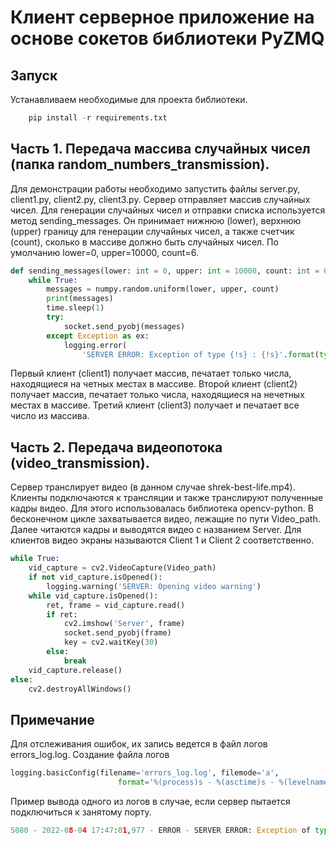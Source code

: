 # Клиент серверное приложение на основе сокетов библиотеки PyZMQ

## Запуск
Устанавливаем необходимые для проекта библиотеки.
```python
    pip install -r requirements.txt
```

## Часть 1. Передача массива случайных чисел (папка random_numbers_transmission).
Для демонстрации работы необходимо запустить файлы server.py, client1.py, client2.py, client3.py.
Сервер отправляет массив случайных чисел. Для генерации случайных чисел и отправки списка используется метод sending_messages. Он принимает нижнюю (lower), верхнюю (upper) границу 
для генерации случайных чисел, а также счетчик (count), сколько в массиве должно быть случайных чисел. По умолчанию lower=0, upper=10000, count=6.
```python
def sending_messages(lower: int = 0, upper: int = 10000, count: int = 6):
    while True:
        messages = numpy.random.uniform(lower, upper, count)
        print(messages)
        time.sleep(1)
        try:
            socket.send_pyobj(messages)
        except Exception as ex:
            logging.error(
                'SERVER ERROR: Exception of type {!s} : {!s}'.format(type(ex).__name__, str(ex)))
```
Первый клиент (client1) получает массив, печатает только числа, находящиеся на четных местах в массиве.
Второй клиент (client2) получает массив, печатает только числа, находящиеся на нечетных местах в массиве.
Третий клиент (client3) получает и печатает все число из массива.



## Часть 2. Передача видеопотока (video_transmission).
Сервер транслирует видео (в данном случае shrek-best-life.mp4). Клиенты подключаются к трансляции и также транслируют полученные кадры видео.
Для этого использовалась библиотека opencv-python. В бесконечном цикле захватывается видео, лежащие по пути Video_path. Далее читаются кадры и выводятся видео с названием Server.
Для клиентов видео экраны называются Client 1 и Client 2 соответственно.
```python
while True:
    vid_capture = cv2.VideoCapture(Video_path)
    if not vid_capture.isOpened():
        logging.warning('SERVER: Opening video warning')
    while vid_capture.isOpened():
        ret, frame = vid_capture.read()
        if ret:
            cv2.imshow('Server', frame)
            socket.send_pyobj(frame)
            key = cv2.waitKey(30)
        else:
            break
    vid_capture.release()
else:
    cv2.destroyAllWindows()
```
## Примечание
Для отслеживания ошибок, их запись ведется в файл логов errors_log.log. 
Создание файла логов
```python
logging.basicConfig(filename='errors_log.log', filemode='a',
                        format='%(process)s - %(asctime)s - %(levelname)s - %(message)s')
```
Пример вывода одного из логов в случае, если сервер пытается подключиться к занятому порту.
```python
5080 - 2022-08-04 17:47:01,977 - ERROR - SERVER ERROR: Exception of type ZMQError : Address in use
```
